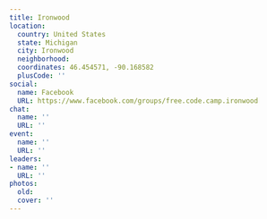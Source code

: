```yaml
---
title: Ironwood
location:
  country: United States
  state: Michigan
  city: Ironwood
  neighborhood: 
  coordinates: 46.454571, -90.168582
  plusCode: ''
social:
  name: Facebook
  URL: https://www.facebook.com/groups/free.code.camp.ironwood
chat:
  name: ''
  URL: ''
event:
  name: ''
  URL: ''
leaders:
- name: ''
  URL: ''
photos:
  old: 
  cover: ''
---
```

